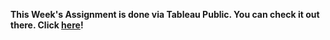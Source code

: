 **This Week's Assignment is done via Tableau Public. You can check it out there. Click [here](https://public.tableau.com/views/HollywoodMostProfitableStories_16376787148350/HollywoodMostProfitableMovies-Dashboard_1?:language=en-US&:display_count=n&:origin=viz_share_link)!**
